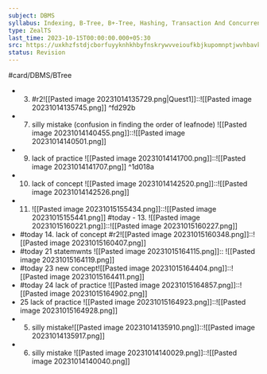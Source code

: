 ```yaml
---
subject: DBMS
syllabus: Indexing, B-Tree, B+-Tree, Hashing, Transaction And Concurrency Control
type: ZealTS
last_time: 2023-10-15T00:00:00.000+05:30
src: https://uxkhzfstdjcborfuyyknhkhbyfnskrywvveioufkbjkupomnptjwvhbavkysuhi.vercel.app/solution.html?testId=631efedfa733d3d3b8fe44e3&test_id=24
status: Revision
---
```

#card/DBMS/BTree

- 3. #r2![[Pasted image 20231014135729.png|Quest1]]::![[Pasted image 20231014135745.png]] <!--SR:!2023-11-16,15,290-->
 ^fd292b
- 7. silly  mistake (confusion in finding the order of leafnode) ![[Pasted image 20231014140455.png]]::![[Pasted image 20231014140501.png]] <!--SR:!2023-11-13,12,270-->
- 9. lack of practice ![[Pasted image 20231014141700.png]]::![[Pasted image 20231014141707.png]] ^1d018a <!--SR:!2023-11-10,10,270-->
- 10. lack of concept ![[Pasted image 20231014142520.png]]::![[Pasted image 20231014142526.png]] <!--SR:!2023-11-09,9,270-->
- 11. ![[Pasted image 20231015155434.png]]::![[Pasted image 20231015155441.png]] <!--SR:!2023-11-13,13,270-->
#today - 13. ![[Pasted image 20231015160221.png]]::![[Pasted image 20231015160227.png]] <!--SR:!2023-11-01,4,270-->
- #today 14. lack of concept #r2![[Pasted image 20231015160348.png]]::![[Pasted image 20231015160407.png]] <!--SR:!2023-11-05,4,278-->
- #today 21 statemwnts ![[Pasted image 20231015164115.png]]:: ![[Pasted image 20231015164119.png]]
- #today 23 new concept![[Pasted image 20231015164404.png]]::![[Pasted image 20231015164411.png]]
- #today 24 lack of practice ![[Pasted image 20231015164857.png]]::![[Pasted image 20231015164902.png]]
- 25 lack of practice ![[Pasted image 20231015164923.png]]::![[Pasted image 20231015164928.png]] <!--SR:!2023-11-12,11,270-->
- 5. silly mistake![[Pasted image 20231014135910.png]]::![[Pasted image 20231014135917.png]] <!--SR:!2023-11-15,14,290-->
- 6. silly mistake ![[Pasted image 20231014140029.png]]::![[Pasted image 20231014140040.png]] <!--SR:!2023-11-18,17,290-->
